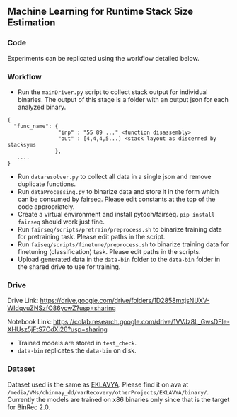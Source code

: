 Machine Learning for Runtime Stack Size Estimation
---

### Code

Experiments can be replicated using the workflow detailed below.

### Workflow

* Run the `mainDriver.py` script to collect stack output for individual binaries. The output of this stage is a folder with an output json for each analyzed binary.
```
{
  "func_name": {
                "inp" : "55 89 ..." <function disassembly>
                "out" : [4,4,4,5...] <stack layout as discerned by stacksyms
               },
   ....
}
```
* Run `dataresolver.py` to collect all data in a single json and remove duplicate functions.
* Run `dataProcessing.py` to binarize data and store it in the form which can be consumed by fairseq. Please edit constants at the top of the code appropriately.
* Create a virtual environment and install pytoch/fairseq. `pip install fairseq` should work just fine.
* Run `fairseq/scripts/pretrain/preprocess.sh` to binarize training data for pretraining task. Please edit paths in the script.
* Run `faiseq/scripts/finetune/preprocess.sh` to binarize training data for finetuning (classification) task. Please edit paths in the scripts.
* Upload generated data in the `data-bin` folder to the `data-bin` folder in the shared drive to use for training.

### Drive

Drive Link: https://drive.google.com/drive/folders/1D2858mxjsNUXV-WIdqvuZNSzfO86ycwZ?usp=sharing

Notebook Link: https://colab.research.google.com/drive/1VVJz8L_GwsDFle-XHUsz5jFtS7CdXi26?usp=sharing

* Trained models are stored in `test_check`.
* `data-bin` replicates the `data-bin` on disk.

### Dataset

Dataset used is the same as [EKLAVYA](https://github.com/shensq04/EKLAVYA). Please find it on ava at `/media/VMs/chinmay_dd/varRecovery/otherProjects/EKLAVYA/binary/`. Currently the models are trained on x86 binaries only since that is the target for BinRec 2.0.
